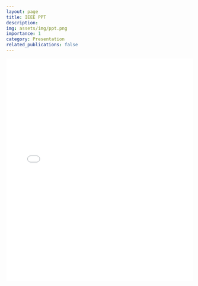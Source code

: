 ```yaml
---
layout: page
title: IEEE PPT
description: 
img: assets/img/ppt.png
importance: 1
category: Presentation
related_publications: false
---
```



<div class="row">
    <div class="col-sm mt-3 mt-md-0">
        <embed src="assets/pdf/PPT.pdf" type="application/pdf" width="100%" height="600px" />
    </div>
</div>
<div class="caption">

</div>